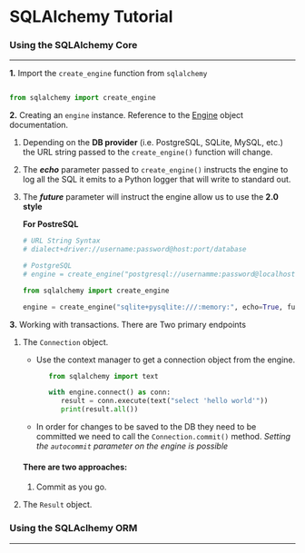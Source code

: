 # SQLAlchemy Tutorial

### Using the SQLAlchemy Core

---

**1.** Import the `create_engine` function from `sqlalchemy`

```python

from sqlalchemy import create_engine

```

**2.** Creating an `engine` instance. Reference to the [Engine](https://docs.sqlalchemy.org/en/14/core/engines.html) object documentation.

1. Depending on the **DB provider** (i.e. PostgreSQL, SQLite, MySQL, etc.) the URL string passed to the `create_engine()` function will change.
2. The **_echo_** parameter passed to `create_engine()` instructs the engine to log all the SQL it emits to a Python logger that will write to standard out.
3. The **_future_** parameter will instruct the engine allow us to use the **2.0 style**

   **For PostreSQL**

   ```python
   # URL String Syntax
   # dialect+driver://username:password@host:port/database

   # PostgreSQL
   # engine = create_engine("postgresql://usernamme:password@localhost:5432/database")

   from sqlalchemy import create_engine

   engine = create_engine("sqlite+pysqlite:///:memory:", echo=True, future=True)
   ```

**3.** Working with transactions. There are Two primary endpoints

1.  The `Connection` object.

    - Use the context manager to get a connection object from the engine.

      ```python
         from sqlalchemy import text

         with engine.connect() as conn:
            result = conn.execute(text("select 'hello world'"))
            print(result.all())
      ```

    - In order for changes to be saved to the DB they need to be committed we need to call the `Connection.commit()` method.
      _Setting the `autocommit` parameter on the engine is possible_

    #### There are two approaches:

    1. Commit as you go.

2.  The `Result` object.

### Using the SQLAclhemy ORM

---
